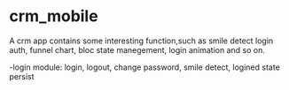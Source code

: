 # crm_mobile
A crm app contains some interesting function,such as smile detect login auth, funnel chart, bloc state manegement, login animation and so on.

-login module: login, logout, change password, smile detect, logined state persist
